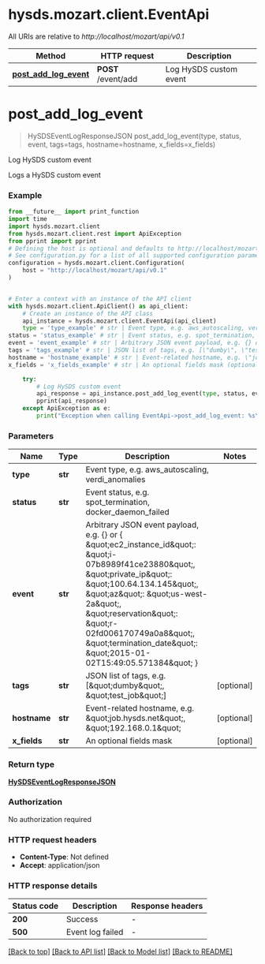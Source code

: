 # hysds.mozart.client.EventApi

All URIs are relative to *http://localhost/mozart/api/v0.1*

Method | HTTP request | Description
------------- | ------------- | -------------
[**post_add_log_event**](EventApi.md#post_add_log_event) | **POST** /event/add | Log HySDS custom event


# **post_add_log_event**
> HySDSEventLogResponseJSON post_add_log_event(type, status, event, tags=tags, hostname=hostname, x_fields=x_fields)

Log HySDS custom event

Logs a HySDS custom event

### Example

```python
from __future__ import print_function
import time
import hysds.mozart.client
from hysds.mozart.client.rest import ApiException
from pprint import pprint
# Defining the host is optional and defaults to http://localhost/mozart/api/v0.1
# See configuration.py for a list of all supported configuration parameters.
configuration = hysds.mozart.client.Configuration(
    host = "http://localhost/mozart/api/v0.1"
)


# Enter a context with an instance of the API client
with hysds.mozart.client.ApiClient() as api_client:
    # Create an instance of the API class
    api_instance = hysds.mozart.client.EventApi(api_client)
    type = 'type_example' # str | Event type, e.g. aws_autoscaling, verdi_anomalies
status = 'status_example' # str | Event status, e.g. spot_termination, docker_daemon_failed
event = 'event_example' # str | Arbitrary JSON event payload, e.g. {} or {         \"ec2_instance_id\": \"i-07b8989f41ce23880\",         \"private_ip\": \"100.64.134.145\",         \"az\": \"us-west-2a\",         \"reservation\": \"r-02fd006170749a0a8\",         \"termination_date\": \"2015-01-02T15:49:05.571384\"     }
tags = 'tags_example' # str | JSON list of tags, e.g. [\"dumby\", \"test_job\"] (optional)
hostname = 'hostname_example' # str | Event-related hostname, e.g. \"job.hysds.net\", \"192.168.0.1\" (optional)
x_fields = 'x_fields_example' # str | An optional fields mask (optional)

    try:
        # Log HySDS custom event
        api_response = api_instance.post_add_log_event(type, status, event, tags=tags, hostname=hostname, x_fields=x_fields)
        pprint(api_response)
    except ApiException as e:
        print("Exception when calling EventApi->post_add_log_event: %s\n" % e)
```

### Parameters

Name | Type | Description  | Notes
------------- | ------------- | ------------- | -------------
 **type** | **str**| Event type, e.g. aws_autoscaling, verdi_anomalies | 
 **status** | **str**| Event status, e.g. spot_termination, docker_daemon_failed | 
 **event** | **str**| Arbitrary JSON event payload, e.g. {} or {         \&quot;ec2_instance_id\&quot;: \&quot;i-07b8989f41ce23880\&quot;,         \&quot;private_ip\&quot;: \&quot;100.64.134.145\&quot;,         \&quot;az\&quot;: \&quot;us-west-2a\&quot;,         \&quot;reservation\&quot;: \&quot;r-02fd006170749a0a8\&quot;,         \&quot;termination_date\&quot;: \&quot;2015-01-02T15:49:05.571384\&quot;     } | 
 **tags** | **str**| JSON list of tags, e.g. [\&quot;dumby\&quot;, \&quot;test_job\&quot;] | [optional] 
 **hostname** | **str**| Event-related hostname, e.g. \&quot;job.hysds.net\&quot;, \&quot;192.168.0.1\&quot; | [optional] 
 **x_fields** | **str**| An optional fields mask | [optional] 

### Return type

[**HySDSEventLogResponseJSON**](HySDSEventLogResponseJSON.md)

### Authorization

No authorization required

### HTTP request headers

 - **Content-Type**: Not defined
 - **Accept**: application/json

### HTTP response details
| Status code | Description | Response headers |
|-------------|-------------|------------------|
**200** | Success |  -  |
**500** | Event log failed |  -  |

[[Back to top]](#) [[Back to API list]](../README.md#documentation-for-api-endpoints) [[Back to Model list]](../README.md#documentation-for-models) [[Back to README]](../README.md)

